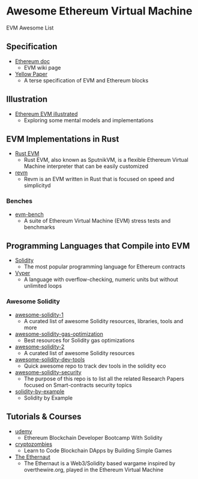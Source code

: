 # Awesome Ethereum Virtual Machine

EVM Awesome List

## Specification

* [Ethereum doc](https://ethereum.org/en/developers/docs/evm/)
    - EVM wiki page
* [Yellow Paper](https://github.com/ethereum/yellowpaper)
    - A terse specification of EVM and Ethereum blocks

## Illustration

* [Ethereum EVM illustrated](https://takenobu-hs.github.io/downloads/ethereum_evm_illustrated.pdf)
    - Exploring some mental models and implementations

## EVM Implementations in Rust

* [Rust EVM](https://github.com/rust-ethereum/evm)
    - Rust EVM, also known as SputnikVM, is a flexible Ethereum Virtual Machine interpreter that can be easily customized
* [revm](https://github.com/bluealloy/revm)
    - Revm is an EVM written in Rust that is focused on speed and simplicityd

### Benches

* [evm-bench](https://github.com/ziyadedher/evm-bench)
    - A suite of Ethereum Virtual Machine (EVM) stress tests and benchmarks

## Programming Languages that Compile into EVM

* [Solidity](https://github.com/ethereum/solidity)
    - The most popular programming language for Ethereum contracts
* [Vyper](https://github.com/ethereum/vyper)
    - A language with overflow-checking, numeric units but without unlimited loops

### Awesome Solidity

* [awesome-solidity-1](https://github.com/bkrem/awesome-solidity)
    - A curated list of awesome Solidity resources, libraries, tools and more
* [awesome-solidity-gas-optimization](https://github.com/0xisk/awesome-solidity-gas-optimization)
    - Best resources for Solidity gas optimizations
* [awesome-solidity-2](https://github.com/BlockchainLabsNZ/awesome-solidity)
    - A curated list of awesome Solidity resources
* [awesome-solidity-dev-tools](https://github.com/0xcacti/awesome-solidity-dev-tools)
    - Quick awesome repo to track dev tools in the solidity eco
* [awesome-solidity-security](https://github.com/0xisk/awesome-solidity-security)
    - The purpose of this repo is to list all the related Research Papers focused on Smart-contracts security topics
* [solidity-by-example](https://solidity-by-example.org/)
    - Solidity by Example

## Tutorials & Courses

* [udemy](https://www.udemy.com/course/blockchain-developer/?couponCode=SKILLS4SALEA)
    - Ethereum Blockchain Developer Bootcamp With Solidity
* [cryptozombies](https://cryptozombies.io/)
    - Learn to Code Blockchain DApps by Building Simple Games
* [The Ethernaut](https://ethernaut.openzeppelin.com/)
    - The Ethernaut is a Web3/Solidity based wargame inspired by overthewire.org, played in the Ethereum Virtual Machine

